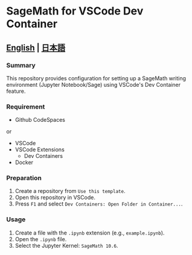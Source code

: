 # SageMath for VSCode Dev Container

## [English](./README.md) | [日本語](./README.ja.md)

### Summary

This repository provides configuration for setting up a SageMath writing environment (Jupyter Notebook/Sage) using VSCode's Dev Container feature.

### Requirement

* Github CodeSpaces

or

* VSCode
* VSCode Extensions
  * Dev Containers
* Docker

### Preparation

1. Create a repository from `Use this template`.
2. Open this repository in VSCode.
3. Press `F1` and select `Dev Containers: Open Folder in Container...`.

### Usage

1. Create a file with the `.ipynb` extension (e.g., `example.ipynb`).
2. Open the `.ipynb` file.
3. Select the Jupyter Kernel: `SageMath 10.6`.
